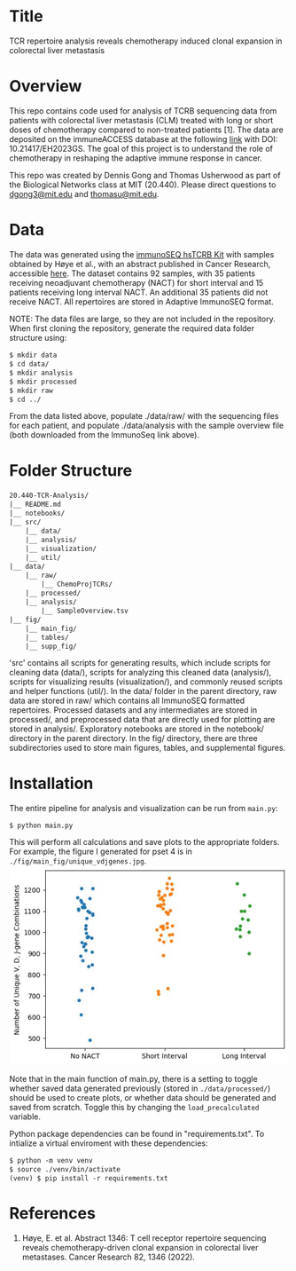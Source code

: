 # Title

TCR repertoire analysis reveals chemotherapy induced clonal expansion in colorectal liver metastasis

# Overview

This repo contains  code used for analysis of TCRB sequencing data from patients with colorectal liver metastasis (CLM) treated with long or short doses of chemotherapy compared to non-treated patients [1]. The data are deposited on the immuneACCESS database at the following [link](https://clients.adaptivebiotech.com/pub/ad7a2d37-a0bc-4d88-813e-6dd7d762a65b) with DOI: 10.21417/EH2023GS. The goal of this project is to understand the role of chemotherapy in reshaping the adaptive immune response in cancer.

This repo was created by Dennis Gong and Thomas Usherwood as part of the Biological Networks class at MIT (20.440). Please direct questions to dgong3@mit.edu and thomasu@mit.edu.

# Data

The data was generated using the [immunoSEQ hsTCRB Kit](https://www.immunoseq.com/) with samples obtained by Høye et al., with an abstract published in Cancer Research, accessible [here](https://aacrjournals.org/cancerres/article/82/12_Supplement/1346/699749/Abstract-1346-T-cell-receptor-repertoire). The dataset contains 92 samples, with 35 patients receiving neoadjuvant chemotherapy (NACT) for short interval and 15 patients receiving long interval NACT. An additional 35 patients did not receive NACT. All repertoires are stored in Adaptive ImmunoSEQ format. 

NOTE: The data files are large, so they are not included in the repository. When first cloning the repository, generate the required data folder structure using:
```
$ mkdir data
$ cd data/
$ mkdir analysis
$ mkdir processed
$ mkdir raw
$ cd ../
```

From the data listed above, populate ./data/raw/ with the sequencing files for each patient, and populate ./data/analysis with the sample overview file (both downloaded from the ImmunoSeq link above).

# Folder Structure

```
20.440-TCR-Analysis/
|__ README.md		
|__ notebooks/						
|__ src/ 						
	|__ data/ 					
	|__ analysis/ 				
	|__ visualization/ 			
	|__ util/ 					
|__ data/						
	|__ raw/					
		|__ ChemoProjTCRs/	
	|__ processed/				
	|__ analysis/				
		|__ SampleOverview.tsv		
|__ fig/ 						
	|__ main_fig/				
	|__ tables/					
	|__ supp_fig/				
```
'src' contains all scripts for generating results, which include scripts for cleaning data (data/), scripts for analyzing this cleaned data (analysis/), scripts for visualizing results (visualization/), and commonly reused scripts and helper functions (util/). In the data/ folder in the parent directory, raw data are stored in raw/ which contains all ImmunoSEQ formatted repertoires. Processed datasets and any intermediates are stored in processed/, and preprocessed data that are directly used for plotting are stored in analysis/. Exploratory notebooks are stored in the notebook/ directory in the parent directory. In the fig/ directory, there are three subdirectories used to store main figures, tables, and supplemental figures.

# Installation

The entire pipeline for analysis and visualization can be run from `main.py`:
```
$ python main.py
```
This will perform all calculations and save plots to the appropriate folders. For example, the figure I generated for pset 4 is in `./fig/main_fig/unique_vdjgenes.jpg`.
![Alt text](fig/main_fig/unique_vdj_genes.jpg?raw=true "Title")

Note that in the main function of main.py, there is a setting to toggle whether saved data generated previously (stored in `./data/processed/`) should be used to create plots, or whether data should be generated and saved from scratch. Toggle this by changing the `load_precalculated` variable.

Python package dependencies can be found in "requirements.txt". To intialize a virtual enviroment with these dependencies:
```
$ python -m venv venv
$ source ./venv/bin/activate
(venv) $ pip install -r requirements.txt
```

# References

1. Høye, E. et al. Abstract 1346: T cell receptor repertoire sequencing reveals chemotherapy-driven clonal expansion in colorectal liver metastases. Cancer Research 82, 1346 (2022).

